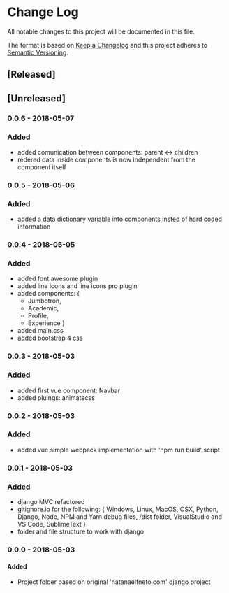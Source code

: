 # Change Log
All notable changes to this project will be documented in this file.

The format is based on [Keep a Changelog](http://keepachangelog.com/)
and this project adheres to [Semantic Versioning](http://semver.org/).

## [Released]
## [Unreleased]

### 0.0.6 - 2018-05-07
### Added
- added comunication between components: parent <-> children
- redered data inside components is now independent from the component itself

### 0.0.5 - 2018-05-06
### Added
- added a data dictionary variable into components insted of hard coded information

### 0.0.4 - 2018-05-05
### Added
- added font awesome plugin
- added line icons and line icons pro plugin
- added components: {
    - Jumbotron,
    - Academic,
    - Profile,
    - Experience
}
- added main.css
- added bootstrap 4 css

### 0.0.3 - 2018-05-03
### Added
- added first vue component: Navbar
- added pluings: animatecss

### 0.0.2 - 2018-05-03
### Added
- added vue simple webpack implementation with 'npm run build' script

### 0.0.1 - 2018-05-03
### Added
- django MVC refactored
- gitignore.io for the following: {
    Windows,
    Linux, 
    MacOS, 
    OSX,
    Python,
    Django,
    Node,
    NPM and Yarn debug files,
    /dist folder,
    VisualStudio and VS Code,
    SublimeText
}
- folder and file structure to work with django


### 0.0.0 - 2018-05-03
#### Added
- Project folder based on original 'natanaelfneto.com' django project
